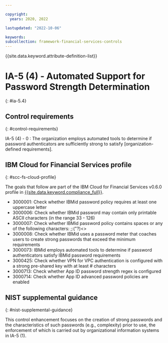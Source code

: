 ```yaml
---

copyright:
  years: 2020, 2022

lastupdated: "2022-10-06"

keywords: 
subcollection: framework-financial-services-controls
---
```


{{site.data.keyword.attribute-definition-list}}

               
# IA-5 (4) - Automated Support for Password Strength Determination
{: #ia-5.4}

## Control requirements
{: #control-requirements}

IA-5 (4) - 0
    : The organization employs automated tools to determine if password authenticators are sufficiently strong to satisfy [organization-defined requirements].

## IBM Cloud for Financial Services profile
{: #scc-fs-cloud-profile}

The goals that follow are part of the IBM Cloud for Financial Services v0.6.0 profile in [{{site.data.keyword.compliance_full}}](/docs/security-compliance?topic=security-compliance-getting-started).

- 3000001: Check whether IBMid password policy requires at least one uppercase letter 
- 3000006: Check whether IBMid password may contain only printable ASCII characters (in the range 33 - 126) 
- 3000007: Check whether IBMid password policy contains spaces or any of the following characters: \;:("?)<> 
- 3000008: Check whether IBMid uses a password meter that coaches users to create strong passwords that exceed the minimum requirements 
- 3000073: IBMid employs automated tools to determine if password authenticators satisfy IBMid password requirements 
- 3000425: Check whether VPN for VPC authentication is configured with a strong pre-shared key with at least # characters 
- 3000713: Check whether App ID password strength regex is configured 
- 3000714: Check whether App ID advanced password policies are enabled

## NIST supplemental guidance
{: #nist-supplemental-guidance}

This control enhancement focuses on the creation of strong passwords and the characteristics of such passwords (e.g., complexity) prior to use, the enforcement of which is carried out by organizational information systems in IA-5 (1).





